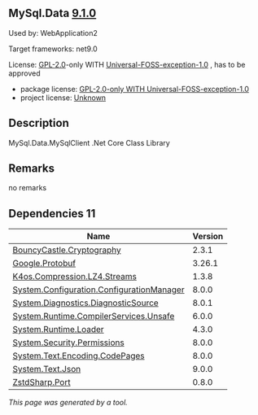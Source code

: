 MySql.Data [9.1.0](https://www.nuget.org/packages/MySql.Data/9.1.0)
--------------------

Used by: WebApplication2

Target frameworks: net9.0

License: [GPL-2.0](../../../../licenses/gpl-2.0)-only WITH [Universal-FOSS-exception-1.0](../../../../licenses/universal-foss-exception-1.0) , has to be approved

- package license: [GPL-2.0-only WITH Universal-FOSS-exception-1.0](https://licenses.nuget.org/GPL-2.0-only%20WITH%20Universal-FOSS-exception-1.0) 
- project license: [Unknown](https://dev.mysql.com/downloads/) 

Description
-----------
MySql.Data.MySqlClient .Net Core Class Library

Remarks
-----------
no remarks


Dependencies 11
-----------

|Name|Version|
|----------|:----|
|[BouncyCastle.Cryptography](../../../../packages/nuget.org/bouncycastle.cryptography/2.3.1)|2.3.1|
|[Google.Protobuf](../../../../packages/nuget.org/google.protobuf/3.26.1)|3.26.1|
|[K4os.Compression.LZ4.Streams](../../../../packages/nuget.org/k4os.compression.lz4.streams/1.3.8)|1.3.8|
|[System.Configuration.ConfigurationManager](../../../../packages/nuget.org/system.configuration.configurationmanager/8.0.0)|8.0.0|
|[System.Diagnostics.DiagnosticSource](../../../../packages/nuget.org/system.diagnostics.diagnosticsource/8.0.1)|8.0.1|
|[System.Runtime.CompilerServices.Unsafe](../../../../packages/nuget.org/system.runtime.compilerservices.unsafe/6.0.0)|6.0.0|
|[System.Runtime.Loader](../../../../packages/nuget.org/system.runtime.loader/4.3.0)|4.3.0|
|[System.Security.Permissions](../../../../packages/nuget.org/system.security.permissions/8.0.0)|8.0.0|
|[System.Text.Encoding.CodePages](../../../../packages/nuget.org/system.text.encoding.codepages/8.0.0)|8.0.0|
|[System.Text.Json](../../../../packages/nuget.org/system.text.json/9.0.0)|9.0.0|
|[ZstdSharp.Port](../../../../packages/nuget.org/zstdsharp.port/0.8.0)|0.8.0|

*This page was generated by a tool.*